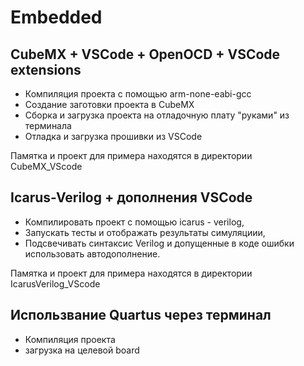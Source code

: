 # Embedded
## CubeMX + VSCode + OpenOCD + VSCode extensions 
 - Компиляция проекта с помощью arm-none-eabi-gcc
 - Создание заготовки проекта в CubeMX
 - Сборка и загрузка проекта на отладочную плату "руками" из терминала
 - Отладка и загрузка прошивки из VSCode

Памятка и проект для примера находятся в директории CubeMX_VScode


## Icarus-Verilog + дополнения VSCode
 - Компилировать проект c помощью icarus - verilog,  
 - Запускать тесты и отображать результаты симуляциии,
 - Подсвечивать синтаксис Verilog и допущенные в коде ошибки использовать автодополнение.

 Памятка и проект для примера находятся в директории IcarusVerilog_VScode


## Использвание Quartus через терминал
- Компиляция проекта
- загрузка на целевой board 
